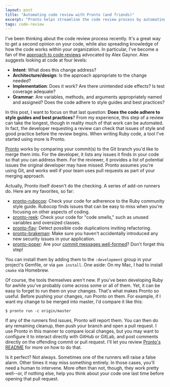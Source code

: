 ```yaml
---
layout: post
title: "Automating code review with Pronto (and friends)"
excerpt: "Pronto helps streamline the code review process by automating what can be automated, so you can focus on the code's intent and design. Here's one example of how to use it."
tags: code-review
---
```


I've been thinking about the code review process recently. It's a great way to
get a second opinion on your code, while also spreading knowledge of how the
code works within your organization. In particular, I've become a fan of the
[approach to code
reviews](https://alexgaynor.net/2013/sep/26/effective-code-review/) advocated
by Alex Gaynor. Alex suggests looking at code at four levels:

* **Intent**: What does this change address?
* **Architecture/design**: Is the approach appropriate to the change needed?
* **Implementation**: Does it work? Are there unintended side effects? Is test
  coverage adequate?
* **Grammar**: Are variables, methods, and arguments appropriately named and
  assigned? Does the code adhere to style guides and best practices?

In this post, I want to focus on that last question: **Does the code adhere to
style guides and best practices**? From my experience, this step of a review
can take the longest, though in reality much of that work can be automated. In
fact, the developer requesting a review can check that issues of style and good
practice before the review begins. When writing Ruby code, a tool I've started
using more is Pronto.

[Pronto](https://github.com/mmozuras/pronto) works by comparing your commit(s)
to the Git branch you'd like to merge them into. For the developer, it lists
any issues it finds in your code so that you can address them. For the
reviewer, it provides a list of potential issues the original developer may
have missed. Pronto assumes you're using Git, and works well if your team uses
pull requests as part of your merging approach.

Actually, Pronto itself doesn't do the checking. A series of add-on runners do.
Here are my favorites, so far:

* [pronto-rubocop](https://github.com/mmozuras/pronto-rubocop): Check your code
  for adherence to the Ruby community style guide. Rubocop finds
  issues that can be easy to miss when you're focusing on other
  aspects of coding.
* [pronto-reek](https://github.com/mmozuras/pronto-reek): Check your code for
  "code smells," such as unused variables and oversized classes.
* [pronto-flay](https://github.com/mmozuras/pronto-flay): Detect possible code
  duplications inviting refactoring.
* [pronto-brakeman](https://github.com/mmozuras/pronto-brakeman): Make sure you
  haven't accidentally introduced any new security issues in your application.
* [pronto-poper](https://github.com/mmozuras/pronto-poper): Are your [commit
  messages
  well-formed](http://tbaggery.com/2008/04/19/a-note-about-git-commit-messages.html)?
  Don't forget this step!

You can install them by adding them to the `:development` group in your
project's Gemfile, or via `gem install`. One aside: On my Mac, I had to install
`cmake` via Homebrew.

Of course, the tools themselves aren't new. If you've been developing Ruby for
awhile you've probably come across some or all of them. Yet, it can be easy
to forget to run them on your changes. That's what makes Pronto so useful.
Before pushing your changes, run Pronto on them. For example, if I want my
change to be merged into master, I'd compare it like this:

    $ pronto run -c origin/master

If any of the runners find issues, Pronto will report them. You can then do any
remaining cleanup, then push your branch and open a pull request.  I use Pronto
in this manner to compare local changes, but you may want to configure it to
interact directly with GitHub or GitLab, and post comments directly on the
offending commit or pull request. I'll let you review [Pronto's
README](https://github.com/mmozuras/pronto) for more on how to do that. 

Is it perfect? Not always. Sometimes one of the runners will raise a false
alarm. Other times it may miss something entirely. In those cases, you'll need
a human to intervene. More often than not, though, they work pretty well--or,
if nothing else, help you think about your code one last time before opening
that pull request.
